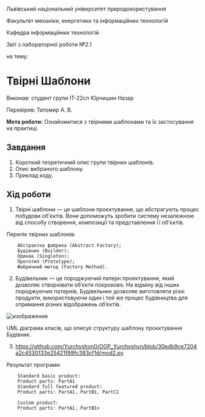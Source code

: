 Львівський національний університет природокористування

Факультет механіки, енергетики та інформаційних технологій

Кафедра інформаційних технологій

Звіт з лабораторної роботи №2.1

на тему: 
 # Твірні Шаблони


Виконав: студент групи ІТ-22сп Юрчишин Назар

Перевірив: Татомир А. В.

**Мета роботи:** 
Ознайомитися з твірними шаблонами та їх застосування на практиці.
 
 ## Завдання
1. Короткий теоретичний опис групи твірних шаблонів.
2. Опис вибраного шаблону.
3. Приклад коду.

 ## Хід роботи
1. Твірні  шаблони — це шаблони проєктування, що абстрагують процес побудови об'єктів. Вони допоможуть зробити систему незалежною від способу створення, композиції та представлення її об'єктів.
  
  Перелік твірних шаблонів:
  
        Абстрактна фабрика (Abstract Factory);
        Будівник (Builder);
        Одинак (Singleton);
        Прототип (Prototype);
        Фабричний метод (Factory Method).
2. Будівельник — це породжуючий патерн проектування, який дозволяє створювати об’єкти покроково.
На відміну від інших породжуючих патернів, Будівельник дозволяє виготовляти різні продукти, 
використовуючи один і той же процес будівництва для отримання різних відображень об’єктів.

![изображение](https://user-images.githubusercontent.com/101549330/190210864-5f6107f4-5a11-4930-b449-3bd543770611.png)

UML діаграма класів, що описує структуру шаблону проєктування Будівник.

3. https://github.com/Yurchyshyn0/OOP_Yurchyshyn/blob/30edb9ce7204a2c4530133e25421f89fc383cf1d/mod2.py

  Результат програми:
   
        Standard basic product: 
        Product parts: PartA1
        Standard full featured product: 
        Product parts: PartA1, PartB1, PartC1

        Custom product: 
        Product parts: PartA1, PartB1> 
